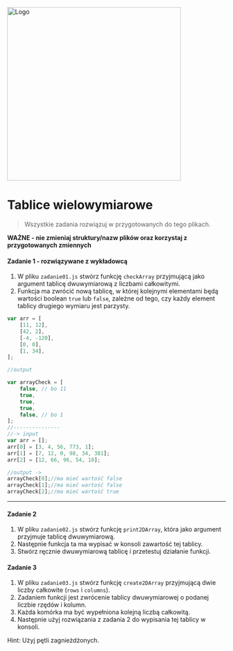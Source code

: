<img alt="Logo" src="http://coderslab.pl/svg/logo-coderslab.svg" width="400">

#  Tablice wielowymiarowe

> Wszystkie zadania rozwiązuj w przygotowanych do tego plikach.

**WAŻNE -  nie zmieniaj struktury/nazw plików oraz korzystaj z przygotowanych zmiennych**

#### Zadanie 1 - rozwiązywane z wykładowcą

1. W pliku `zadanie01.js` stwórz funkcję ```checkArray``` przyjmującą jako argument tablicę dwuwymiarową z liczbami całkowitymi.
2. Funkcja ma zwrócić nową tablicę, w której kolejnymi elementami będą wartości boolean ```true``` lub ```false```, zależne od tego, czy każdy element tablicy drugiego wymiaru jest parzysty.

```JavaScript
var arr = [
    [11, 12],
    [42, 2],
    [-4, -120],
    [0, 0],
    [1, 34],
];

//output

var arrayCheck = [
    false, // bo 11
    true,
    true,
    true,
    false, // bo 1
];
//---------------
//-> input
var arr = [];
arr[0] = [3, 4, 56, 773, 1];
arr[1] = [7, 12, 0, 98, 34, 381];
arr[2] = [12, 66, 96, 54, 10];

//output ->
arrayCheck[0];//ma mieć wartość false
arrayCheck[1];//ma mieć wartość false
arrayCheck[2];//ma mieć wartość true
```
-------------------------------------------------------------------------------

#### Zadanie 2

1. W pliku `zadanie02.js` stwórz funkcję ```print2DArray```, która jako argument przyjmuje tablicę dwuwymiarową.
2. Następnie funkcja ta ma wypisać w konsoli zawartość tej tablicy.
3. Stwórz ręcznie dwuwymiarową tablicę i przetestuj działanie funkcji.


#### Zadanie 3

1. W pliku `zadanie03.js` stwórz funkcję ```create2DArray``` przyjmującą dwie liczby całkowite (```rows``` i ```columns```).
2. Zadaniem funkcji jest zwrócenie tablicy dwuwymiarowej o podanej liczbie rzędów i kolumn.
3. Każda komórka ma być wypełniona kolejną liczbą całkowitą.
4. Następnie użyj rozwiązania z zadania 2 do wypisania tej tablicy w konsoli.  

Hint: Użyj pętli zagnieżdżonych.

